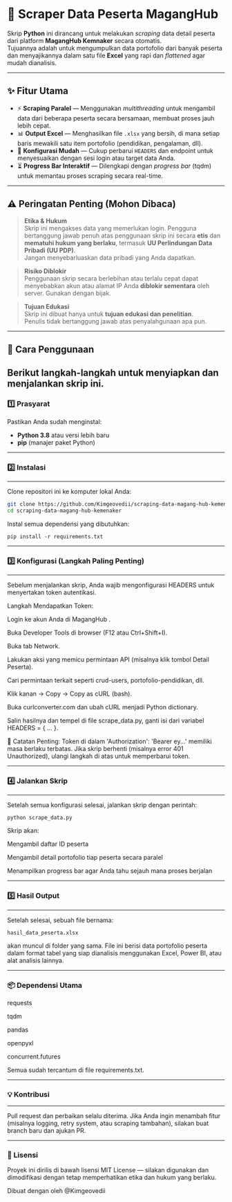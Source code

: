 # 🧠 Scraper Data Peserta MagangHub

Skrip **Python** ini dirancang untuk melakukan _scraping_ data detail peserta dari platform **MagangHub Kemnaker** secara otomatis.  
Tujuannya adalah untuk mengumpulkan data portofolio dari banyak peserta dan menyajikannya dalam satu file **Excel** yang rapi dan _flattened_ agar mudah dianalisis.

---

## ✨ Fitur Utama

- ⚡ **Scraping Paralel** — Menggunakan _multithreading_ untuk mengambil data dari beberapa peserta secara bersamaan, membuat proses jauh lebih cepat.
- 📊 **Output Excel** — Menghasilkan file `.xlsx` yang bersih, di mana setiap baris mewakili satu item portofolio (pendidikan, pengalaman, dll).
- 🧩 **Konfigurasi Mudah** — Cukup perbarui `HEADERS` dan endpoint untuk menyesuaikan dengan sesi login atau target data Anda.
- ⏳ **Progress Bar Interaktif** — Dilengkapi dengan _progress bar_ (tqdm) untuk memantau proses scraping secara real-time.

---

## ⚠️ Peringatan Penting (Mohon Dibaca)

> **Etika & Hukum**  
> Skrip ini mengakses data yang memerlukan login. Pengguna bertanggung jawab penuh atas penggunaan skrip ini secara **etis** dan **mematuhi hukum yang berlaku**, termasuk **UU Perlindungan Data Pribadi (UU PDP)**.  
> Jangan menyebarluaskan data pribadi yang Anda dapatkan.

> **Risiko Diblokir**  
> Penggunaan skrip secara berlebihan atau terlalu cepat dapat menyebabkan akun atau alamat IP Anda **diblokir sementara** oleh server. Gunakan dengan bijak.

> **Tujuan Edukasi**  
> Skrip ini dibuat hanya untuk **tujuan edukasi dan penelitian**.  
> Penulis tidak bertanggung jawab atas penyalahgunaan apa pun.

---

## 🚀 Cara Penggunaan

## Berikut langkah-langkah untuk menyiapkan dan menjalankan skrip ini.

### 1️⃣ Prasyarat

Pastikan Anda sudah menginstal:

- **Python 3.8** atau versi lebih baru
- **pip** (manajer paket Python)

---

### 2️⃣ Instalasi

---

Clone repositori ini ke komputer lokal Anda:

```bash
git clone https://github.com/Kimgeovedii/scraping-data-magang-hub-kemenaker.git
cd scraping-data-magang-hub-kemenaker
```

Instal semua dependensi yang dibutuhkan:

```
pip install -r requirements.txt

```

---

### 3️⃣ Konfigurasi (Langkah Paling Penting)

---

Sebelum menjalankan skrip, Anda wajib mengonfigurasi HEADERS untuk menyertakan token autentikasi.

Langkah Mendapatkan Token:

Login ke akun Anda di MagangHub
.

Buka Developer Tools di browser (F12 atau Ctrl+Shift+I).

Buka tab Network.

Lakukan aksi yang memicu permintaan API (misalnya klik tombol Detail Peserta).

Cari permintaan terkait seperti crud-users, portofolio-pendidikan, dll.

Klik kanan → Copy → Copy as cURL (bash).

Buka curlconverter.com
dan ubah cURL menjadi Python dictionary.

Salin hasilnya dan tempel di file scrape_data.py, ganti isi dari variabel HEADERS = { ... }.

🧠 Catatan Penting:
Token di dalam 'Authorization': 'Bearer ey...' memiliki masa berlaku terbatas.
Jika skrip berhenti (misalnya error 401 Unauthorized), ulangi langkah di atas untuk memperbarui token.

---

### 4️⃣ Jalankan Skrip

---

Setelah semua konfigurasi selesai, jalankan skrip dengan perintah:

```
python scrape_data.py

```

Skrip akan:

Mengambil daftar ID peserta

Mengambil detail portofolio tiap peserta secara paralel

Menampilkan progress bar agar Anda tahu sejauh mana proses berjalan

---

### 5️⃣ Hasil Output

---

Setelah selesai, sebuah file bernama:

```
hasil_data_peserta.xlsx

```

akan muncul di folder yang sama.
File ini berisi data portofolio peserta dalam format tabel yang siap dianalisis menggunakan Excel, Power BI, atau alat analisis lainnya.

---

### 📦 Dependensi Utama

requests

tqdm

pandas

openpyxl

concurrent.futures

Semua sudah tercantum di file requirements.txt.

---

### 💡 Kontribusi

---

Pull request dan perbaikan selalu diterima.
Jika Anda ingin menambah fitur (misalnya logging, retry system, atau scraping tambahan), silakan buat branch baru dan ajukan PR.

---

### 🧾 Lisensi

Proyek ini dirilis di bawah lisensi MIT License — silakan digunakan dan dimodifikasi dengan tetap memperhatikan etika dan hukum yang berlaku.

Dibuat dengan oleh @Kimgeovedii
